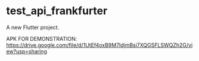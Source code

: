 # test_api_frankfurter

A new Flutter project.

APK FOR DEMONSTRATION: https://drive.google.com/file/d/1UtEf4oxB9M7ldjmBsi7XQGSFLSWQZh2G/view?usp=sharing
